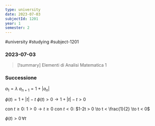 ```yaml
---
type: university
date: 2023-07-03
subjectId: 1201
year: 1
semester: 2
---
```

#university #studying #subject-1201
### 2023-07-03
> [!summary] Elementi di Analisi Matematica 1

### Successione
$a_{1} = \lambda$
$a_{n+1}=1+|a_{n}|$

$\phi(t)=1+|t|-t$
$\phi(t) > 0 \to 1+|t|-t > 0$

con $t \geq 0$: $1 > 0 \to t \geq 0$
con $t < 0$: $1-2t > 0 \to t < \frac{1}{2} \to t < 0$

$\phi(t) > 0 \,\forall t$

